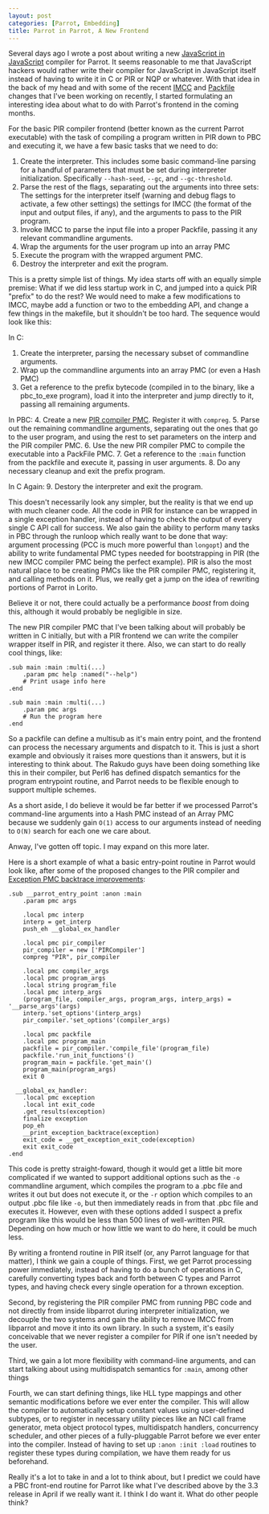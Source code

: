 ```yaml
---
layout: post
categories: [Parrot, Embedding]
title: Parrot in Parrot, A New Frontend
---
```


Several days ago I wrote a post about writing a new
[JavaScript in JavaScript][jsinjs] compiler for Parrot. It seems reasonable to
me that JavaScript hackers would rather write their compiler for JavaScript in
JavaScript itself instead of having to write it in C or PIR or NQP or
whatever. With that idea in the back of my head and with some of the recent [IMCC][imcc_cleanups] and [Packfile][packfile_tasklist] changes that I've
been working on recently, I started formulating an interesting idea about what
to do with Parrot's frontend in the coming months.

[jsinjs]: http://whiteknight.github.com/2010/12/07/javascript_on_parrot_plan.html
[imcc_cleanups]: /2011/01/15/packfile_changes_and_compilers.html
[packfile_tasklist]: /2011/01/15/packfile_changes_and_compilers.html

For the basic PIR compiler frontend (better known as the current Parrot
executable) with the task of compiling a program written in PIR down to PBC
and executing it, we have a few basic tasks that we need to do:

1. Create the interpreter. This includes some basic command-line parsing for a
   handful of parameters that must be set during interpreter initialization.
   Specifically `--hash-seed`, `--gc`, and `--gc-threshold`.
2. Parse the rest of the flags, separating out the arguments into three
   sets: The settings for the interpreter itself (warning and debug flags to
   activate, a few other settings) the settings for IMCC (the format of the
   input and output files, if any), and the arguments to pass to the PIR
   program.
3. Invoke IMCC to parse the input file into a proper Packfile, passing it
   any relevant commandline arguments.
4. Wrap the arguments for the user program up into an array PMC
5. Execute the program with the wrapped argument PMC.
6. Destroy the interpreter and exit the program.

This is a pretty simple list of things. My idea starts off with an equally
simple premise: What if we did less startup work in C, and jumped into a
quick PIR "prefix" to do the rest? We would need to make a few modifications
to IMCC, maybe add a function or two to the embedding API, and change a few
things in the makefile, but it shouldn't be too hard. The sequence would look
like this:

In C:
1. Create the interpreter, parsing the necessary subset of commandline
   arguments.
2. Wrap up the commandline arguments into an array PMC (or even a Hash PMC)
3. Get a reference to the prefix bytecode (compiled in to the binary, like a
   pbc_to_exe program), load it into the interpreter and jump directly to it,
   passing all remaining arguments.

In PBC:
4. Create a new [PIR compiler PMC][pirpmc]. Register it with `compreg`.
5. Parse out the remaining commandline arguments, separating out the ones that
   go to the user program, and using the rest to set parameters on the interp
   and the PIR compiler PMC.
6. Use the new PIR compiler PMC to compile the executable into a PackFile PMC.
7. Get a reference to the `:main` function from the packfile and execute it,
   passing in user arguments.
8. Do any necessary cleanup and exit the prefix program.

In C Again:
9. Destory the interpreter and exit the program.

[pirpmc]: /2011/01/18/imcc_interface_functions.html

This doesn't necessarily look any simpler, but the reality is that we end up
with much cleaner code. All the code in PIR for instance can be wrapped in
a single exception handler, instead of having to check the output of every
single C API call for success. We also gain the ability to perform many tasks
in PBC through the runloop which really want to be done that way: argument
processing (PCC is much more powerful than `longopt`) and the ability to write fundamental PMC types needed for bootstrapping in PIR (the new IMCC compiler
PMC being the perfect example). PIR is also the most natural place to be
creating PMCs like the PIR compiler PMC, registering it, and calling methods
on it. Plus, we really get a jump on the idea of rewriting portions of Parrot
in Lorito.

Believe it or not, there could actually be a performance *boost* from doing
this, although it would probably be negligible in size.

The new PIR compiler PMC that I've been talking about will probably be written
in C initially, but with a PIR frontend we can write the compiler wrapper
itself in PIR, and register it there. Also, we can start to do really cool
things, like:

    .sub main :main :multi(...)
        .param pmc help :named("--help")
        # Print usage info here
    .end
    
    .sub main :main :multi(...)
        .param pmc args
        # Run the program here
    .end
    
So a packfile can define a multisub as it's main entry point, and the frontend
can process the necessary arguments and dispatch to it. This is just a short
example and obviously it raises more questions than it answers, but it is
interesting to think about. The Rakudo guys have been doing something like
this in their compiler, but Perl6 has defined dispatch semantics for the
program entrypoint routine, and Parrot needs to be flexible enough to support
multiple schemes.

As a short aside, I do believe it would be far better if we processed Parrot's
command-line arguments into a Hash PMC instead of an Array PMC because we
suddenly gain `O(1)` access to our arguments instead of needing to `O(N)`
search for each one we care about. 

Anway, I've gotten off topic. I may expand on this more later.

Here is a short example of what a basic entry-point routine in Parrot would
look like, after some of the proposed changes to the PIR compiler and
[Exception PMC backtrace improvements][backtraces]:

    .sub __parrot_entry_point :anon :main
        .param pmc args
        
        .local pmc interp
        interp = get_interp
        push_eh __global_ex_handler

        .local pmc pir_compiler
        pir_compiler = new ['PIRCompiler']
        compreg "PIR", pir_compiler

        .local pmc compiler_args
        .local pmc program_args
        .local string program_file
        .local pmc interp_args
        (program_file, compiler_args, program_args, interp_args) = '__parse_args'(args)
        interp.'set_options'(interp_args)
        pir_compiler.'set_options'(compiler_args)

        .local pmc packfile
        .local pmc program_main
        packfile = pir_compiler.'compile_file'(program_file)
        packfile.'run_init_functions'()
        program_main = packfile.'get_main'()
        program_main(program_args)
        exit 0

      __global_ex_handler:
        .local pmc exception
        .local int exit_code
        .get_results(exception)
        finalize exception
        pop_eh
        __print_exception_backtrace(exception)
        exit_code = __get_exception_exit_code(exception)
        exit exit_code
    .end

[backtraces]: /2011/01/14/exception_backtraces.html
    
This code is pretty straight-foward, though it would get a little bit more
complicated if we wanted to support additional options such as the `-o`
commandline argument, which compiles the program to a .pbc file and writes it
out but does not execute it, or the `-r` option which compiles to an output
.pbc file like `-o`, but then immediately reads in from that .pbc file and
executes it. However, even with these options added I suspect a prefix program
like this would be less than 500 lines of well-written PIR. Depending on how
much or how little we want to do here, it could be much less.

By writing a frontend routine in PIR itself (or, any Parrot language for that
matter), I think we gain a couple of things. First, we get Parrot processing
power immediately, instead of having to do a bunch of operations in C,
carefully converting types back and forth between C types and Parrot types,
and having check every single operation for a thrown exception.

Second, by registering the PIR compiler PMC from running PBC code and not
directly from inside libparrot during interpreter initialization, we decouple
the two systems and gain the ability to remove IMCC from libparrot and move
it into its own library. In such a system, it's easily conceivable that we
never register a compiler for PIR if one isn't needed by the user.

Third, we gain a lot more flexibility with command-line arguments, and can
start talking about using multidispatch semantics for `:main`, among other
things

Fourth, we can start defining things, like HLL type mappings and other
semantic modifications before we ever enter the compiler. This will allow the
compiler to automatically setup constant values using user-defined subtypes,
or to register in necessary utility pieces like an NCI call frame generator,
meta object protocol types, multidispatch handlers, concurrency scheduler, and
other pieces of a fully-pluggable Parrot before we ever enter into the
compiler. Instead of having to set up `:anon :init :load` routines to register
these types during compilation, we have them ready for us beforehand.

Really it's a lot to take in and a lot to think about, but I predict we could
have a PBC front-end routine for Parrot like what I've described above by the
3.3 release in April if we really want it. I think I do want it. What do other
people think?
